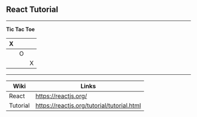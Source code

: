 ## React Tutorial
------------------------

**Tic Tac Toe**

|X| | |
|--|--|--|
||O||
|||X|
------------------------

Wiki|Links
----|-----
React|https://reactjs.org/
Tutorial|https://reactjs.org/tutorial/tutorial.html
